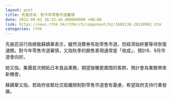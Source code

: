 ```yaml
---
layout: post
title: 先施百貨：對今年零售市道審慎
date: 2022-09-01 16:32:46.000000000 +08:00
link: https://news.rthk.hk/rthk/ch/component/k2/1665136-20220901.htm
categories: rthk
---
```


先施百貨行政總裁蘇嬌華表示，雖然消費券有助零售市道，但經濟始終要等待恢復通關，對今年零售市道審慎，又指秋季的銷售表現通常是「收成」，預計8、9月市道會向好。

她又指，集團首次開拓日本食品業務，期望接觸更廣闊的客群，預計會為業務帶來新機會。

蘇嬌華又指，若政府收緊社交距離限制對零售市道會有憂慮，希望政府支持行業發展。
